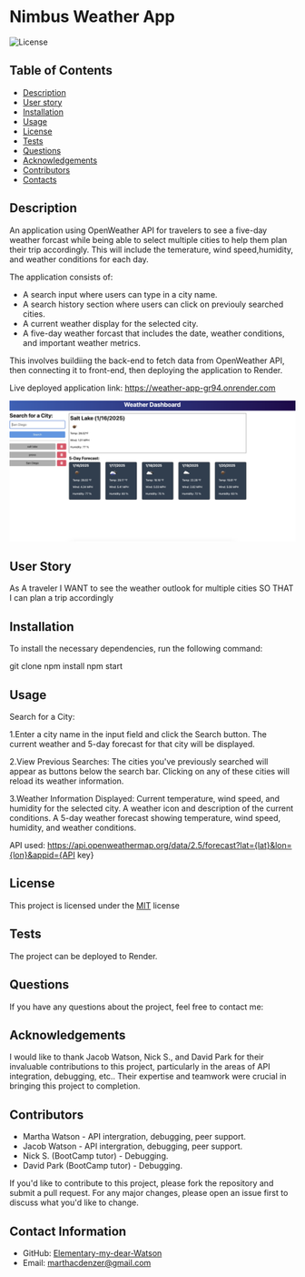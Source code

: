 # Nimbus Weather App

![License](https://img.shields.io/badge/License-MIT-blue.svg)

## Table of Contents
- [Description](#description)
- [User story](#user-story)
- [Installation](#installation)
- [Usage](#usage)
- [License](#license)
- [Tests](#tests)
- [Questions](#questions)
- [Acknowledgements](#acknowledgements)
- [Contributors](#contributors)
- [Contacts](#contacts)

## Description
An application using OpenWeather API for travelers to see a five-day weather forcast while being able to select multiple cities to help them plan their trip accordingly. This will include the temerature, wind speed,humidity, and weather conditions for each day. 

The application consists of:
- A search input where users can type in a city name.
- A search history section where users can click on previouly searched cities.
- A current weather display for the selected city.
- A five-day weather forcast that includes the date, weather conditions, and important weather metrics.

This involves buildiing the back-end to fetch data from OpenWeather API, then connecting it to front-end, then deploying the application to Render.

Live deployed application link: https://weather-app-gr94.onrender.com

![App Screenshot](./client/public/screenshot.png)

## User Story
As A traveler
I WANT to see the weather outlook for multiple cities
SO THAT I can plan a trip accordingly


## Installation
To install the necessary dependencies, run the following command:

git clone <repository-url>
npm install
npm start

## Usage
Search for a City:

1.Enter a city name in the input field and click the Search button.
The current weather and 5-day forecast for that city will be displayed.

2.View Previous Searches:
The cities you've previously searched will appear as buttons below the search bar.
Clicking on any of these cities will reload its weather information.

3.Weather Information Displayed:
Current temperature, wind speed, and humidity for the selected city.
A weather icon and description of the current conditions.
A 5-day weather forecast showing temperature, wind speed, humidity, and weather conditions.

API used:
https://api.openweathermap.org/data/2.5/forecast?lat={lat}&lon={lon}&appid={API key}


## License
This project is licensed under the [MIT](https://opensource.org/licenses/MIT) license

## Tests
The project can be deployed to Render. 

## Questions
If you have any questions about the project, feel free to contact me:

## Acknowledgements
I would like to thank Jacob Watson, Nick S., and David Park for their invaluable contributions to this project, particularly in the areas of API integration, debugging, etc.. Their expertise and teamwork were crucial in bringing this project to completion.

## Contributors
- Martha Watson - API intergration, debugging, peer support.
- Jacob Watson - API intergration, debugging, peer support.
- Nick S. (BootCamp tutor) - Debugging.
- David Park (BootCamp tutor) - Debugging.

If you'd like to contribute to this project, please fork the repository and submit a pull request. For any major changes, please open an issue first to discuss what you'd like to change.

## Contact Information
- GitHub: [Elementary-my-dear-Watson](https://github.com/Elementary-my-dear-Watson)
- Email: marthacdenzer@gmail.com

